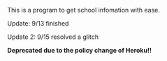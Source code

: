 This is a program to get school infomation with ease.

Update: 9/13 finished

Update 2: 9/15 resolved a glitch

**Deprecated due to the policy change of Heroku!!**
